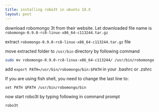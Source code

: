 ```yaml
---
title: installing robo3t in ubuntu 18.X
layout: post
---
```



download robomongo 3t from their website. Let downloaded file name is `robomongo-0.9.0-rc8-linux-x86_64-c113244.tar.gz`     


extract `robomongo-0.9.0-rc8-linux-x86_64-c113244.tar.gz`  file      



move extracted folder to `/usr/bin` directory by following command 
~~~bash
sudo mv robomongo-0.9.0-rc8-linux-x86_64-c113244/ /usr/bin/robomongo
~~~

add `export PATH=/usr/bin/robomongo/bin:$PATH` in your .bashrc or .zshrc

If you are using fish shell, you need to change the last line to:

`set PATH $PATH /usr/bin/robomongo/bin`


now start robo3t by typing following in command prompt
~~~bash
robo3t
~~~
